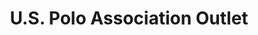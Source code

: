 ---
title: "U.S. Polo Association Outlet"
url: /orlando/u-s-polo-association-outlet-international-drive/
shop: Kleidung
---